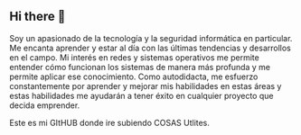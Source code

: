 ## Hi there 👋

<!--
**Ricard0vsa/Ricard0vsa** is a ✨ _special_ ✨ repository because its `README.md` (this file) appears on your GitHub profile.

Here are some ideas to get you started:

- 🔭 I’m currently working on ...
- 🌱 I’m currently learning ...
- 👯 I’m looking to collaborate on ...
- 🤔 I’m looking for help with ...
- 💬 Ask me about ...
- 📫 How to reach me: ...
- 😄 Pronouns: ...
- ⚡ Fun fact: ...
-->
Soy un apasionado de la tecnología y la seguridad informática en particular. Me encanta aprender y estar al día con las últimas tendencias y desarrollos en el campo. Mi interés en redes y sistemas operativos me permite entender cómo funcionan los sistemas de manera más profunda y me permite aplicar ese conocimiento. Como autodidacta, me esfuerzo constantemente por aprender y mejorar mis habilidades en estas áreas y estas habilidades me ayudarán a tener éxito en cualquier proyecto que decida emprender.

Este es mi GItHUB donde ire subiendo COSAS Utlites.

